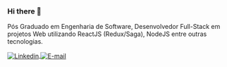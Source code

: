### Hi there 👋

Pós Graduado em Engenharia de Software, Desenvolvedor Full-Stack em projetos Web utilizando ReactJS (Redux/Saga), NodeJS entre outras tecnologias.

<a href="https://www.linkedin.com/in/tiago-almeida-fullstack-developer">
<img align="center" alt="Linkedin" src="https://img.shields.io/badge/-Linkedin%20/%20Tiago%20Almeida-blue"/>
</a>

<a href="mailto:tiago.fernando.almeida@gmail.com">
<img align="center" alt="E-mail" src="https://img.shields.io/badge/-How%20to%20reach%20me-red"/>
</a>

<!--
[![Linkedin Badge](https://img.shields.io/badge/-LinkedIn-blue?style=flat-square&logo=Linkedin&logoColor=white&link=https://www.linkedin.com/in/tiago-almeida-fullstack-developer/)](https://www.linkedin.com/in/tiago-almeida-fullstack-developer/)

**tiagoalmeida93/tiagoalmeida93** is a ✨ _special_ ✨ repository because its `README.md` (this file) appears on your GitHub profile.

Here are some ideas to get you started:

- 🔭 I’m currently working on ...
- 🌱 I’m currently learning ...
- 👯 I’m looking to collaborate on ...
- 🤔 I’m looking for help with ...
- 💬 Ask me about ...
- 📫 How to reach me: ...
- 😄 Pronouns: ...
- ⚡ Fun fact: ...
-->
